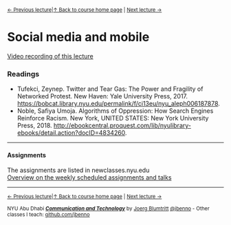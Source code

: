 <sup>[&larr; Previous lecture](/files/08.md)|[&uarr; Back to course home page](/README.md) | [Next lecture &rarr;](/files/10.md)</sup>  

# Social media and mobile
[Video recording of this lecture](https://stream.nyu.edu/media/Communication+%26+Technology+09/1_sqw2i3cx)
### Readings
- Tufekci, Zeynep. Twitter and Tear Gas: The Power and Fragility of Networked Protest. New Haven: Yale University Press, 2017. https://bobcat.library.nyu.edu/permalink/f/ci13eu/nyu_aleph006187878.
- Noble, Safiya Umoja. Algorithms of Oppression: How Search Engines Reinforce Racism. New York, UNITED STATES: New York University Press, 2018. http://ebookcentral.proquest.com/lib/nyulibrary-ebooks/detail.action?docID=4834260.

***

#### Assignments
The assignments are listed in newclasses.nyu.edu  
[Overview on the weekly scheduled assignments and talks](https://docs.google.com/spreadsheets/d/10EElPgwd0SA_fW2tWd3AjJ3SswVbAe7kLfOHETJjV4k/edit?usp=sharing)  


***
<sup>[&larr; Previous lecture](/files/08.md)|[&uarr; Back to course home page](/README.md) | [Next lecture &rarr;](/files/10.md)</sup>  
  
<sup>NYU Abu Dhabi ***[Communication and Technology](/README.md)*** by [Joerg Blumtritt](https://jbenno.net) [@jbenno](https://twitter.com/jbenno) - Other classes I teach: [github.com/jbenno](https://github.com/jbenno/teaching/blob/master/README.md)</sup>
